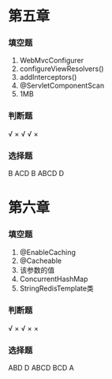 
# 第五章
### 填空题
1. WebMvcConfigurer
2. configureViewResolvers()
3. addInterceptors()
4. @ServletComponentScan
5. 1MB
### 判断题
√ × √ √ ×
### 选择题
B
ACD
B
ABCD
D
# 第六章
### 填空题
1. @EnableCaching
2. @Cacheable
3. 该参数的值
4. ConcurrentHashMap
5. StringRedisTemplate类
### 判断题
√ × √ × ×
### 选择题
ABD
D
ABCD
BCD
A

